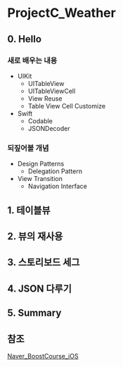 # ProjectC_Weather
## 0. Hello
### 새로 배우는 내용
 - UIKit
    - UITableView
    - UITableViewCell
    - View Reuse
    - Table View Cell Customize
- Swift
    - Codable
    - JSONDecoder
### 되짚어볼 개념
- Design Patterns
    - Delegation Pattern
- View Transition
    - Navigation Interface
## 1. 테이블뷰
## 2. 뷰의 재사용
## 3. 스토리보드 세그
## 4. JSON 다루기
## 5. Summary


## 참조
[Naver_BoostCourse_iOS](https://www.edwith.org/boostcourse-ios/joinLectures/12899,"네이버")



